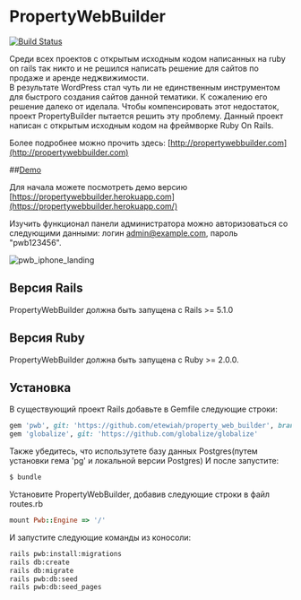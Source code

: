# PropertyWebBuilder

[![Build Status](https://api.travis-ci.org/etewiah/property_web_builder.svg?branch=master)](https://api.travis-ci.org/etewiah/property_web_builder)

Среди всех проектов с открытым исходным кодом написанных на ruby on rails так никто и не решился написать решение для сайтов по продаже и аренде неджвижимости.  
В результате WordPress стал чуть ли не единственным инструментом для быстрого создания сайтов данной тематики. 
К сожалению его решение далеко от иделала. Чтобы компенсировать этот недостаток, проект PropertyBuilder пытается решить эту проблему. 
Данный проект написан с открытым исходным кодом на фреймворке Ruby On Rails.

Более подробнее можно прочить здесь: [http://propertywebbuilder.com](http://propertywebbuilder.com)

##[Demo](https://propertywebbuilder.herokuapp.com/)

Для начала можете посмотреть демо версию [https://propertywebbuilder.herokuapp.com](https://propertywebbuilder.herokuapp.com/)

Изучить функционал панели администратора можно авторизоваться со следующими данными: логин admin@example.com, пароль "pwb123456".

![pwb_iphone_landing](https://cloud.githubusercontent.com/assets/1741198/22990222/bfec0168-f3b8-11e6-89df-b950c4979970.png)

## Версия Rails

PropertyWebBuilder должна быть запущена с Rails >= 5.1.0

## Версия Ruby

PropertyWebBuilder  должна быть запущена с Ruby >= 2.0.0.


## Установка

В существующий проект Rails добавьте в Gemfile следующие строки:

```ruby
gem 'pwb', git: 'https://github.com/etewiah/property_web_builder', branch: 'master'
gem 'globalize', git: 'https://github.com/globalize/globalize'

```

Также убедитесь, что использутете базу данных Postgres(путем установки гема 'pg' и локальной версии Postgres) 
И после запустите:
```bash
$ bundle
```
Установитe PropertyWebBuilder, добавив следующие строки в файл routes.rb

```ruby
mount Pwb::Engine => '/'
```
И запустите следующие команды из коносоли:

```bash
rails pwb:install:migrations
rails db:create
rails db:migrate
rails pwb:db:seed
rails pwb:db:seed_pages
```